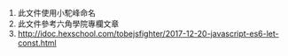 1. 此文件使用小駝峰命名
2. 此文件參考六角學院專欄文章
3. http://idoc.hexschool.com/tobejsfighter/2017-12-20-javascript-es6-let-const.html